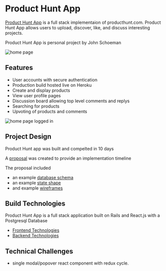 # Product Hunt App

[Product Hunt App](https://productjadt.herokuapp.com/#/) is a full stack implementaion of producthunt.com.  Product Hunt App allows users to upload, discover, like, and discuss interesting projects.

Product Hunt App is personal project by John Schoeman

![home page](https://github.com/johnschoeman/product_hunt_app/blob/master/main-page.png)


## Features

* User accounts with secure authentication
* Production build hosted live on Heroku
* Create and display products
* View user profile pages
* Discussion board allowing top level comments and replys
* Searching for products
* Upvoting of products and comments

![home page logged in](https://github.com/johnschoeman/product_hunt_app/blob/master/main-page-loggedin.png)

## Project Design

Product Hunt app was built and compelted in 10 days

A [proposal](https://github.com/johnschoeman/product_hunt_app/wiki) was created to provide an implementation timeline

The proposal included 
* an example [database schema](https://github.com/johnschoeman/product_hunt_app/wiki/Database-Schema)
* an example [state shape](https://github.com/johnschoeman/product_hunt_app/wiki/Sample-State) 
* and example [wireframes](https://github.com/johnschoeman/product_hunt_app/wiki/wireframes)

## Build Technologies

Product Hunt App is a full stack application built on Rails and React.js with a Postgresql Database

* [Frontend Technologies](https://github.com/johnschoeman/product_hunt_app/blob/master/docs/frontend.md)
* [Backend Technologies](https://github.com/johnschoeman/product_hunt_app/blob/master/docs/backend.md)


## Technical Challenges
* single modal/popover react component with redux cycle.



